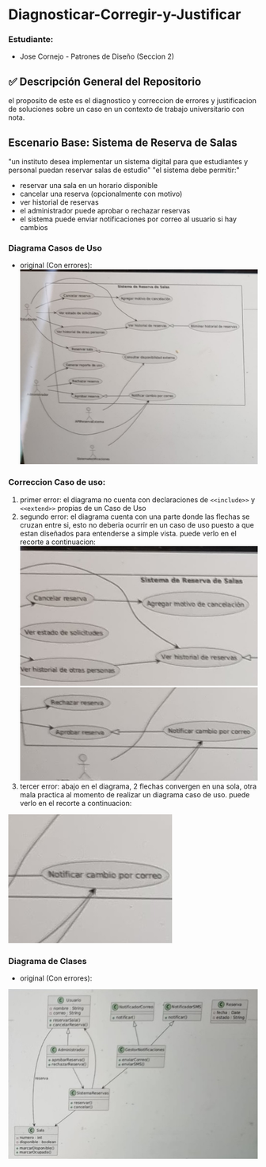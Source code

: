 # Diagnosticar-Corregir-y-Justificar

### Estudiante:
- Jose Cornejo - Patrones de Diseño (Seccion 2)

## ✅ Descripción General del Repositorio
el proposito de este es el diagnostico y correccion de errores y justificacion de soluciones sobre un caso en un contexto de trabajo universitario con nota.

## Escenario Base: Sistema de Reserva de Salas
"un instituto desea implementar un sistema digital para que estudiantes y personal puedan reservar salas de estudio"
"el sistema debe permitir:"
- reservar una sala en un horario disponible
- cancelar una reserva (opcionalmente con motivo)
- ver historial de reservas
- el administrador puede aprobar o rechazar reservas
- el sistema puede enviar notificaciones por correo al usuario si hay cambios

### Diagrama Casos de Uso
- original (Con errores):
![img](u2_pt_n4_2_1.png)
### Correccion Caso de uso:
1. primer error: el diagrama no cuenta con declaraciones de `<<include>>` y `<<extend>>` propias de un Caso de Uso
2. segundo error: el diagrama cuenta con una parte donde las flechas se cruzan entre si, esto no deberia ocurrir en un caso de uso puesto a que estan diseñados para entenderse a simple vista. puede verlo en el recorte a continuacion:
  ![img](edit_01.png)![img](edit_02.png)
3. tercer error: abajo en el diagrama, 2 flechas convergen en una sola, otra mala practica al momento de realizar un diagrama caso de uso. puede verlo en el recorte a continuacion:

![img](edit_03.png)

### Diagrama de Clases
- original (Con errores):

![img](u2_pt_n4_2.jpg)
